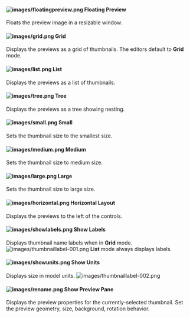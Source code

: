 
#### ![images/floatingpreview.png](images/floatingpreview.png) Floating Preview
Floats the preview image in a resizable window.

#### ![images/grid.png](images/grid.png) Grid
Displays the previews as a grid of thumbnails. The editors default to **Grid** mode.

#### ![images/list.png](images/list.png) List
Displays the previews as a list of thumbnails.

#### ![images/tree.png](images/tree.png) Tree
Displays the previews as a tree showing nesting.

#### ![images/small.png](images/small.png) Small
Sets the thumbnail size to the smallest size.

#### ![images/medium.png](images/medium.png) Medium
Sets the thumbnail size to medium size.

#### ![images/large.png](images/large.png) Large
Sets the thumbnail size to large size.

#### ![images/horizontal.png](images/horizontal.png) Horizontal Layout
Displays the previews to the left of the controls.

#### ![images/showlabels.png](images/showlabels.png) Show Labels
Displays thumbnail name labels when in **Grid** mode.
![images/thumbnaillabel-001.png](images/thumbnaillabel-001.png)
 **List** mode always displays labels.

#### ![images/showunits.png](images/showunits.png) Show Units
Displays size in model units.
![images/thumbnaillabel-002.png](images/thumbnaillabel-002.png)

#### ![images/rename.png](images/rename.png) Show Preview Pane
Displays the preview properties for the currently-selected thumbnail. Set the preview geometry, size, background, rotation behavior.
